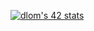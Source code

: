 [![dlom's 42 stats](https://badge42.vercel.app/api/v2/cldfo3ybd02010fl41k2aj9pc/stats?cursusId=21&coalitionId=314)](https://github.com/JaeSeoKim/badge42)
